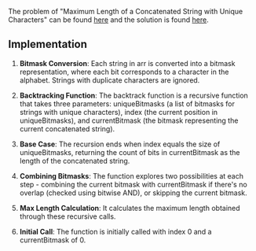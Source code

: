 The problem of "Maximum Length of a Concatenated String with Unique Characters" can be found [here](https://leetcode.com/problems/maximum-length-of-a-concatenated-string-with-unique-characters/) and the solution is found [here](https://github.com/aurimas13/Solutions-To-Problems/blob/main/LeetCode/Java%20Solutions/Maximum%20Length%20of%20a%20Concatenated%20String%20with%20Unique%20Characters/maximum.java).

## Implementation

1. **Bitmask Conversion**: Each string in arr is converted into a bitmask representation, where each bit corresponds to a character in the alphabet. Strings with duplicate characters are ignored.

2. **Backtracking Function**: The backtrack function is a recursive function that takes three parameters: uniqueBitmasks (a list of bitmasks for strings with unique characters), index (the current position in uniqueBitmasks), and currentBitmask (the bitmask representing the current concatenated string).

3. **Base Case**: The recursion ends when index equals the size of uniqueBitmasks, returning the count of bits in currentBitmask as the length of the concatenated string.

4. **Combining Bitmasks**: The function explores two possibilities at each step - combining the current bitmask with currentBitmask if there's no overlap (checked using bitwise AND), or skipping the current bitmask.

5. **Max Length Calculation**: It calculates the maximum length obtained through these recursive calls.

6. **Initial Call**: The function is initially called with index 0 and a currentBitmask of 0.
